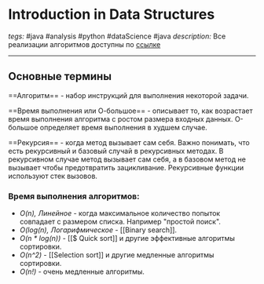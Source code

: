 # Introduction in Data Structures
*tegs:* #java #analysis #python #dataScience #java
*description:* Все реализации алгоритмов доступны по [ссылке](https://www.manning.com/downloads/1368)

---
## Основные термины
==Алгоритм== - набор инструкций для выполнения некоторой задачи.

==Время выполнения или О-большое== - описывает то, как возрастает время выполнения алгоритма с ростом размера входных данных. О-большое определяет время выполнения в худшем случае.

==Рекурсия== - когда метод вызывает сам себя. Важно понимать, что есть рекурсивный и базовый случай в рекурсивных методах.
В рекурсивном случае метод вызывает сам себя, а в базовом метод не вызывает чтобы предотвратить зацикливание. Рекурсивные функции используют стек вызовов.

### Время выполнения алгоритмов:
- *O(n), Линейное* - когда максимальное количество попыток совпадает с размером списка. Например "простой поиск".
- *O(log(n), Логарифмическое* - [[Binary search]].
- *O(n \* log(n))* - [[$ Quick sort]] и другие эффективные алгоритмы сортировки.
- *O(n^2)* - [[Selection sort]] и другие медленные алгоритмы сортировки.
- *O(n!)* - очень медленные алгоритмы.
